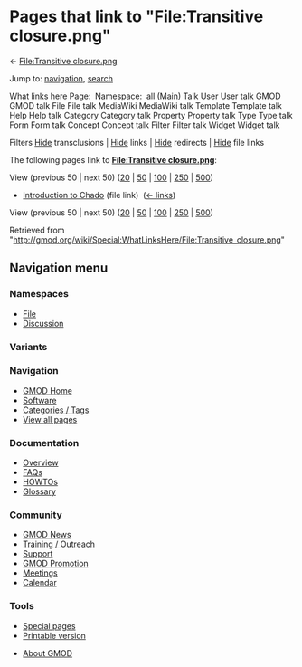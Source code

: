 <div id="mw-page-base" class="noprint">

</div>

<div id="mw-head-base" class="noprint">

</div>

<div id="content" class="mw-body" role="main">

<span id="top"></span>

<div id="mw-js-message" style="display:none;">

</div>



# <span dir="auto">Pages that link to "File:Transitive closure.png"</span>

<div id="bodyContent">

<div id="contentSub">

← [File:Transitive
closure.png](/wiki/File:Transitive_closure.png "File:Transitive closure.png")

</div>

<div id="jump-to-nav" class="mw-jump">

Jump to: [navigation](#mw-navigation), [search](#p-search)

</div>

<div id="mw-content-text">

What links here Page:  Namespace:  all (Main) Talk User User talk GMOD
GMOD talk File File talk MediaWiki MediaWiki talk Template Template talk
Help Help talk Category Category talk Property Property talk Type Type
talk Form Form talk Concept Concept talk Filter Filter talk Widget
Widget talk

Filters
[Hide](/mediawiki/index.php?title=Special:WhatLinksHere/File:Transitive_closure.png&hidetrans=1 "Special:WhatLinksHere/File:Transitive closure.png")
transclusions \|
[Hide](/mediawiki/index.php?title=Special:WhatLinksHere/File:Transitive_closure.png&hidelinks=1 "Special:WhatLinksHere/File:Transitive closure.png")
links \|
[Hide](/mediawiki/index.php?title=Special:WhatLinksHere/File:Transitive_closure.png&hideredirs=1 "Special:WhatLinksHere/File:Transitive closure.png")
redirects \|
[Hide](/mediawiki/index.php?title=Special:WhatLinksHere/File:Transitive_closure.png&hideimages=1 "Special:WhatLinksHere/File:Transitive closure.png")
file links

The following pages link to **[File:Transitive
closure.png](/wiki/File:Transitive_closure.png "File:Transitive closure.png")**:

View (previous 50 \| next 50)
([20](/mediawiki/index.php?title=Special:WhatLinksHere/File:Transitive_closure.png&limit=20 "Special:WhatLinksHere/File:Transitive closure.png")
\|
[50](/mediawiki/index.php?title=Special:WhatLinksHere/File:Transitive_closure.png&limit=50 "Special:WhatLinksHere/File:Transitive closure.png")
\|
[100](/mediawiki/index.php?title=Special:WhatLinksHere/File:Transitive_closure.png&limit=100 "Special:WhatLinksHere/File:Transitive closure.png")
\|
[250](/mediawiki/index.php?title=Special:WhatLinksHere/File:Transitive_closure.png&limit=250 "Special:WhatLinksHere/File:Transitive closure.png")
\|
[500](/mediawiki/index.php?title=Special:WhatLinksHere/File:Transitive_closure.png&limit=500 "Special:WhatLinksHere/File:Transitive closure.png"))

- [Introduction to
  Chado](/wiki/Introduction_to_Chado "Introduction to Chado") (file
  link) ‎ <span class="mw-whatlinkshere-tools">([←
  links](/mediawiki/index.php?title=Special:WhatLinksHere&target=Introduction+to+Chado "Special:WhatLinksHere"))</span>

View (previous 50 \| next 50)
([20](/mediawiki/index.php?title=Special:WhatLinksHere/File:Transitive_closure.png&limit=20 "Special:WhatLinksHere/File:Transitive closure.png")
\|
[50](/mediawiki/index.php?title=Special:WhatLinksHere/File:Transitive_closure.png&limit=50 "Special:WhatLinksHere/File:Transitive closure.png")
\|
[100](/mediawiki/index.php?title=Special:WhatLinksHere/File:Transitive_closure.png&limit=100 "Special:WhatLinksHere/File:Transitive closure.png")
\|
[250](/mediawiki/index.php?title=Special:WhatLinksHere/File:Transitive_closure.png&limit=250 "Special:WhatLinksHere/File:Transitive closure.png")
\|
[500](/mediawiki/index.php?title=Special:WhatLinksHere/File:Transitive_closure.png&limit=500 "Special:WhatLinksHere/File:Transitive closure.png"))

</div>

<div class="printfooter">

Retrieved from
"<http://gmod.org/wiki/Special:WhatLinksHere/File:Transitive_closure.png>"

</div>

<div id="catlinks" class="catlinks catlinks-allhidden">

</div>

<div class="visualClear">

</div>

</div>

</div>

<div id="mw-navigation">

## Navigation menu

<div id="mw-head">



<div id="left-navigation">

<div id="p-namespaces" class="vectorTabs" role="navigation"
aria-labelledby="p-namespaces-label">

### Namespaces

- <span id="ca-nstab-image"><a href="/wiki/File:Transitive_closure.png" accesskey="c"
  title="View the file page [c]">File</a></span>
- <span id="ca-talk"><a
  href="/mediawiki/index.php?title=File_talk:Transitive_closure.png&amp;action=edit&amp;redlink=1"
  accesskey="t"
  title="Discussion about the content page [t]">Discussion</a></span>

</div>

<div id="p-variants" class="vectorMenu emptyPortlet" role="navigation"
aria-labelledby="p-variants-label">

### 

### Variants[](#)

<div class="menu">

</div>

</div>

</div>





</div>

</div>

</div>

<div id="mw-panel">

<div id="p-logo" role="banner">

<a href="/wiki/Main_Page"
style="background-image: url(http://gmod.org/images/GMOD-cogs.png);"
title="Visit the main page"></a>

</div>

<div id="p-Navigation" class="portal" role="navigation"
aria-labelledby="p-Navigation-label">

### Navigation

<div class="body">

- <span id="n-GMOD-Home">[GMOD Home](/wiki/Main_Page)</span>
- <span id="n-Software">[Software](/wiki/GMOD_Components)</span>
- <span id="n-Categories-.2F-Tags">[Categories /
  Tags](/wiki/Categories)</span>
- <span id="n-View-all-pages">[View all
  pages](/wiki/Special:AllPages)</span>

</div>

</div>

<div id="p-Documentation" class="portal" role="navigation"
aria-labelledby="p-Documentation-label">

### Documentation

<div class="body">

- <span id="n-Overview">[Overview](/wiki/Overview)</span>
- <span id="n-FAQs">[FAQs](/wiki/Category:FAQ)</span>
- <span id="n-HOWTOs">[HOWTOs](/wiki/Category:HOWTO)</span>
- <span id="n-Glossary">[Glossary](/wiki/Glossary)</span>

</div>

</div>

<div id="p-Community" class="portal" role="navigation"
aria-labelledby="p-Community-label">

### Community

<div class="body">

- <span id="n-GMOD-News">[GMOD News](/wiki/GMOD_News)</span>
- <span id="n-Training-.2F-Outreach">[Training /
  Outreach](/wiki/Training_and_Outreach)</span>
- <span id="n-Support">[Support](/wiki/Support)</span>
- <span id="n-GMOD-Promotion">[GMOD
  Promotion](/wiki/GMOD_Promotion)</span>
- <span id="n-Meetings">[Meetings](/wiki/Meetings)</span>
- <span id="n-Calendar">[Calendar](/wiki/Calendar)</span>

</div>

</div>

<div id="p-tb" class="portal" role="navigation"
aria-labelledby="p-tb-label">

### Tools

<div class="body">

- <span id="t-specialpages"><a href="/wiki/Special:SpecialPages" accesskey="q"
  title="A list of all special pages [q]">Special pages</a></span>
- <span id="t-print"><a
  href="/mediawiki/index.php?title=Special:WhatLinksHere/File:Transitive_closure.png&amp;printable=yes"
  rel="alternate" accesskey="p"
  title="Printable version of this page [p]">Printable version</a></span>

</div>

</div>

</div>

</div>

<div id="footer" role="contentinfo">

- <span id="footer-places-about">[About
  GMOD](/wiki/GMOD:About "GMOD:About")</span>

<!-- -->






</div>
